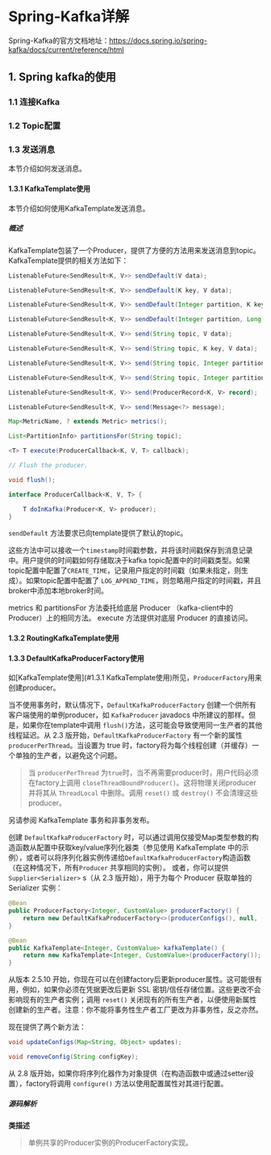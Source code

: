 # Spring-Kafka详解

Spring-Kafka的官方文档地址：https://docs.spring.io/spring-kafka/docs/current/reference/html

## 1. Spring kafka的使用

### 1.1 连接Kafka

### 1.2 Topic配置

### 1.3 发送消息

本节介绍如何发送消息。

#### 1.3.1 KafkaTemplate使用

本节介绍如何使用KafkaTemplate发送消息。

##### 概述

KafkaTemplate包装了一个Producer，提供了方便的方法用来发送消息到topic。KafkaTemplate提供的相关方法如下：



```java
ListenableFuture<SendResult<K, V>> sendDefault(V data);

ListenableFuture<SendResult<K, V>> sendDefault(K key, V data);

ListenableFuture<SendResult<K, V>> sendDefault(Integer partition, K key, V data);

ListenableFuture<SendResult<K, V>> sendDefault(Integer partition, Long timestamp, K key, V data);

ListenableFuture<SendResult<K, V>> send(String topic, V data);

ListenableFuture<SendResult<K, V>> send(String topic, K key, V data);

ListenableFuture<SendResult<K, V>> send(String topic, Integer partition, K key, V data);

ListenableFuture<SendResult<K, V>> send(String topic, Integer partition, Long timestamp, K key, V data);

ListenableFuture<SendResult<K, V>> send(ProducerRecord<K, V> record);

ListenableFuture<SendResult<K, V>> send(Message<?> message);

Map<MetricName, ? extends Metric> metrics();

List<PartitionInfo> partitionsFor(String topic);

<T> T execute(ProducerCallback<K, V, T> callback);

// Flush the producer.

void flush();

interface ProducerCallback<K, V, T> {

    T doInKafka(Producer<K, V> producer);
}
```

`sendDefault` 方法要求已向template提供了默认的topic。

这些方法中可以接收一个`timestamp`时间戳参数，并将该时间戳保存到消息记录中。用户提供的时间戳如何存储取决于kafka topic配置中的时间戳类型。如果topic配置中配置了`CREATE_TIME`，记录用户指定的时间戳（如果未指定，则生成）。如果topic配置中配置了 `LOG_APPEND_TIME`，则忽略用户指定的时间戳，并且broker中添加本地broker时间。

metrics 和 partitionsFor 方法委托给底层 Producer （kafka-client中的Producer）上的相同方法。 execute 方法提供对底层 Producer 的直接访问。

#### 1.3.2 RoutingKafkaTemplate使用

#### 1.3.3 DefaultKafkaProducerFactory使用

如[KafkaTemplate使用](#1.3.1 KafkaTemplate使用)所见，`ProducerFactory`用来创建producer。

当不使用事务时，默认情况下，`DefaultKafkaProducerFactory` 创建一个供所有客户端使用的单例producer，如 `KafkaProducer` javadocs 中所建议的那样。但是，如果你在template中调用 `flush()`方法，这可能会导致使用同一生产者的其他线程延迟。从 2.3 版开始，`DefaultKafkaProducerFactory` 有一个新的属性 `producerPerThread`。当设置为 true 时，factory将为每个线程创建（并缓存）一个单独的生产者，以避免这个问题。

> 当 `producerPerThread` 为`true`时，当不再需要producer时，用户代码必须在factory上调用 `closeThreadBoundProducer()`。这将物理关闭producer并将其从 `ThreadLocal` 中删除。调用 `reset()` 或 `destroy()` 不会清理这些producer。

另请参阅 KafkaTemplate 事务和非事务发布。

创建 `DefaultKafkaProducerFactory` 时，可以通过调用仅接受Map类型参数的构造函数从配置中获取key/value序列化器类（参见使用 KafkaTemplate 中的示例），或者可以将序列化器实例传递给`DefaultKafkaProducerFactory`构造函数（在这种情况下，所有`Producer` 共享相同的实例）。 或者，你可以提供 `Supplier<Serializer>` s（从 2.3 版开始），用于为每个 Producer 获取单独的 Serializer 实例：

```java
@Bean
public ProducerFactory<Integer, CustomValue> producerFactory() {
    return new DefaultKafkaProducerFactory<>(producerConfigs(), null, () -> new CustomValueSerializer());
}

@Bean
public KafkaTemplate<Integer, CustomValue> kafkaTemplate() {
    return new KafkaTemplate<Integer, CustomValue>(producerFactory());
}
```

从版本 2.5.10 开始，你现在可以在创建factory后更新producer属性。这可能很有用，例如，如果你必须在凭据更改后更新 SSL 密钥/信任存储位置。这些更改不会影响现有的生产者实例；调用 `reset()` 关闭现有的所有生产者，以便使用新属性创建新的生产者。注意：你不能将事务性生产者工厂更改为非事务性，反之亦然。

现在提供了两个新方法：

```java
void updateConfigs(Map<String, Object> updates);

void removeConfig(String configKey);
```

从 2.8 版开始，如果你将序列化器作为对象提供（在构造函数中或通过setter设置），factory将调用 `configure()` 方法以使用配置属性对其进行配置。

##### 源码解析

**类描述**

> 单例共享的Producer实例的ProducerFactory实现。
>
> 